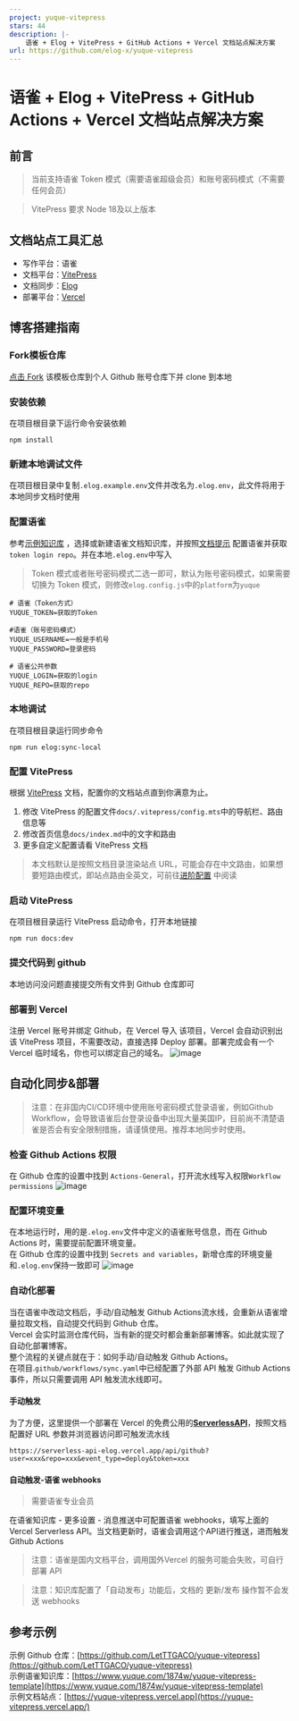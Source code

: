 ```yaml
---
project: yuque-vitepress
stars: 44
description: |-
    语雀 + Elog + VitePress + GitHub Actions + Vercel 文档站点解决方案
url: https://github.com/elog-x/yuque-vitepress
---
```


# 语雀 + Elog + VitePress + GitHub Actions + Vercel 文档站点解决方案

## 前言

> 当前支持语雀 Token 模式（需要语雀超级会员）和账号密码模式（不需要任何会员）

> VitePress 要求 Node 18及以上版本

## 文档站点工具汇总

- 写作平台：语雀
- 文档平台：[VitePress](https://vitepress.dev/)
- 文档同步：[Elog](https://github.com/LetTTGACO/elog)
- 部署平台：[Vercel](https://vercel.com)

## 博客搭建指南

### Fork模板仓库

[点击 Fork](https://github.com/elog-x/yuque-vitepress/fork) 该模板仓库到个人 Github 账号仓库下并 clone 到本地

### 安装依赖

在项目根目录下运行命令安装依赖

```shell
npm install
```

### 新建本地调试文件

在项目根目录中复制`.elog.example.env`文件并改名为`.elog.env`，此文件将用于本地同步文档时使用

### 配置语雀

参考[示例知识库](https://www.yuque.com/1874w/yuque-vitepress-template)
，选择或新建语雀文档知识库，并按照[文档提示](https://elog.1874.cool/notion/gvnxobqogetukays#login)
配置语雀并获取 `token login repo`。并在本地`.elog.env`中写入
> Token 模式或者账号密码模式二选一即可，默认为账号密码模式，如果需要切换为 Token 模式，则修改`elog.config.js`中的`platform`为`yuque`

```text
# 语雀（Token方式）
YUQUE_TOKEN=获取的Token

#语雀（账号密码模式）
YUQUE_USERNAME=一般是手机号
YUQUE_PASSWORD=登录密码

# 语雀公共参数
YUQUE_LOGIN=获取的login
YUQUE_REPO=获取的repo
```

### 本地调试

在项目根目录运行同步命令

```shell
npm run elog:sync-local
```

### 配置 VitePress

根据 [VitePress](https://vitepress.dev/) 文档，配置你的文档站点直到你满意为止。

1. 修改 VitePress 的配置文件`docs/.vitepress/config.mts`中的导航栏、路由信息等
2. 修改首页信息`docs/index.md`中的文字和路由
3. 更多自定义配置请看 VitePress 文档

> 本文档默认是按照文档目录渲染站点
> URL，可能会存在中文路由，如果想要短路由模式，即站点路由全英文，可前往[进阶配置](https://yuque-vitepress.vercel.app/docs/%E8%BF%9B%E9%98%B6%E9%85%8D%E7%BD%AE/VitePress%E7%9F%AD%E8%B7%AF%E7%94%B1%E6%A8%A1%E5%BC%8F)
> 中阅读

### 启动 VitePress

在项目根目录运行 VitePress 启动命令，打开本地链接

```shell
npm run docs:dev
```

### 提交代码到 github

本地访问没问题直接提交所有文件到 Github 仓库即可

### 部署到 Vercel

注册 Vercel 账号并绑定 Github，在 Vercel 导入 该项目，Vercel 会自动识别出该 VitePress 项目，不需要改动，直接选择 Deploy
部署。部署完成会有一个 Vercel 临时域名，你也可以绑定自己的域名。
![image](https://image.1874.cool/1874/202311190122060.png)

## 自动化同步&部署
> 注意：在非国内CI/CD环境中使用账号密码模式登录语雀，例如Github Workflow，会导致语雀后台登录设备中出现大量美国IP，目前尚不清楚语雀是否会有安全限制措施，请谨慎使用。推荐本地同步时使用。

### 检查 Github Actions 权限

在 Github 仓库的设置中找到 `Actions-General`，打开流水线写入权限`Workflow permissions`
![image](https://image.1874.cool/1874/202311190123718.png)

### 配置环境变量

在本地运行时，用的是`.elog.env`文件中定义的语雀账号信息，而在 Github Actions 时，需要提前配置环境变量。  
在 Github 仓库的设置中找到 `Secrets and variables`，新增仓库的环境变量和`.elog.env`保持一致即可
![image](https://image.1874.cool/1874/202311190147017.jpg)

### 自动化部署

当在语雀中改动文档后，手动/自动触发 Github Actions流水线，会重新从语雀增量拉取文档，自动提交代码到 Github 仓库。  
Vercel 会实时监测仓库代码，当有新的提交时都会重新部署博客。如此就实现了自动化部署博客。  
整个流程的关键点就在于：如何手动/自动触发 Github Actions。  
在项目.`github/workflows/sync.yaml`中已经配置了外部 API 触发 Github Actions 事件，所以只需要调用 API 触发流水线即可。

#### 手动触发

为了方便，这里提供一个部署在 Vercel 的免费公用的[**ServerlessAPI**](https://github.com/elog-x/serverless-api)，按照文档配置好
URL 参数并浏览器访问即可触发流水线

```shell
https://serverless-api-elog.vercel.app/api/github?user=xxx&repo=xxx&event_type=deploy&token=xxx
```

#### 自动触发-语雀 webhooks
> 需要语雀专业会员

在语雀知识库 - 更多设置 - 消息推送中可配置语雀 webhooks，填写上面的 Vercel Serverless API。当文档更新时，语雀会调用这个API进行推送，进而触发
Github Actions
> 注意：语雀是国内文档平台，调用国外Vercel 的服务可能会失败，可自行部署 API

> 注意：知识库配置了「自动发布」功能后，文档的 更新/发布 操作暂不会发送 webhooks

## 参考示例

示例 Github 仓库：[https://github.com/LetTTGACO/yuque-vitepress](https://github.com/LetTTGACO/yuque-vitepress)  
示例语雀知识库：[https://www.yuque.com/1874w/yuque-vitepress-template](https://www.yuque.com/1874w/yuque-vitepress-template)  
示例文档站点：[https://yuque-vitepress.vercel.app](https://yuque-vitepress.vercel.app/)  

